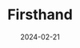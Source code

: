 ---  
layout: startup_page  
title: "Firsthand"  
id: "firsthand.ai"  
permalink: "/firsthandfirsthand.ai02212024/"  
website: "https://www.firsthand.ai/"  
funding_round: "Seed"  
funding_amount: ""  
investors: "Radical Ventures, Brian O'Kelley, David Rosenblatt"  
about: "Firsthand's AI platform enables brands and publishers to create and distribute AI agents for direct consumer engagement online. The platform allows for control of data and content, offering personalized conversations and content presentation. This empowers businesses to manage how, when, and where their content appears, shifting the paradigm of digital interaction."  
markets: "AI, Advertising, Artificial Intelligence (AI), Information Technology, Marketing"  
hq: "New York, New York, United States"  
founded_year: "2023"  
linkedin: "https://www.linkedin.com/company/firsthand-labs"  
twitter: ""  
instagram: ""  
facebook: ""  
crunchbase: "https://www.crunchbase.com/organization/firsthand-a04c"  
pitchbook: ""  

date_display: "21-Feb-2024"  
date: "2024-02-21"

# SEO Optimization  
meta_title: "Firsthand - Seed"  
meta_description: "Firsthand, Firsthand's AI platform enables brands and publishers to create and distribute AI agents for direct consumer engagement online. The platform allows fo..."  
meta_keywords: "Firsthand, AI, Advertising, Artificial Intelligence (AI), Information Technology, Marketing, Seed funding"  
canonical_url: "https://startup.projectstartups.com/firsthandfirsthand.ai02212024/"  
---